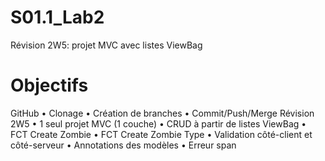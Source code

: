 # S01.1_Lab2
Révision 2W5: projet MVC avec listes ViewBag

 # Objectifs
GitHub
•	Clonage
•	Création de branches
•	Commit/Push/Merge
Révision 2W5
•	1 seul projet MVC (1 couche)
•	CRUD à partir de listes ViewBag
•	FCT Create Zombie
•	FCT Create Zombie Type
•	Validation côté-client et côté-serveur
•	Annotations des modèles
•	Erreur span
